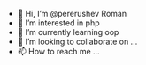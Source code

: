 - 👋 Hi, I’m @pererushev Roman
- 👀 I’m interested in php
- 🌱 I’m currently learning oop
- 💞️ I’m looking to collaborate on ...
- 📫 How to reach me ...

<!---
pererushev/pererushev is a ✨ special ✨ repository because its `README.md` (this file) appears on your GitHub profile.
You can click the Preview link to take a look at your changes.
--->
